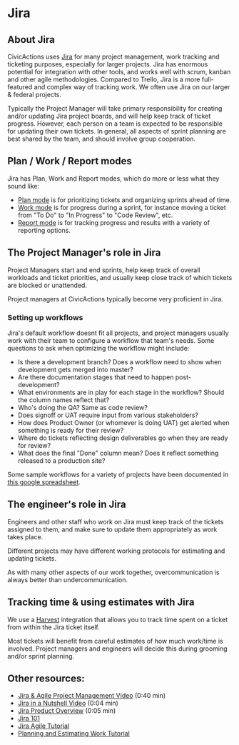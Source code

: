 # Jira

## About Jira

CivicActions uses [Jira](https://www.atlassian.com/software/jira) for many project management, work tracking and ticketing purposes, especially for larger projects. Jira has enormous potential for integration with other tools, and works well with scrum, kanban and other agile methodologies. Compared to Trello, Jira is a more full-featured and complex way of tracking work. We often use Jira on our larger & federal projects. 

Typically the Project Manager will take primary responsibility for creating and/or updating Jira project boards, and will help keep track of ticket progress. However, each person on a team is expected to be responsible for updating their own tickets. In general, all aspects of sprint planning are best shared by the team, and should involve group cooperation.

## Plan / Work / Report modes

Jira has Plan, Work and Report modes, which do more or less what they sound like:

* [Plan mode](https://confluence.atlassian.com/agile063/jira-agile-user-s-guide/using-a-board/using-plan-mode) is for prioritizing tickets and organizing sprints ahead of time.
* [Work mode](https://confluence.atlassian.com/agile065/jira-agile-user-s-guide/using-a-board/using-work-mode) is for progress during a sprint, for instance moving a ticket from "To Do" to "In Progress" to "Code Review", etc.
* [Report mode](https://confluence.atlassian.com/agile065/jira-agile-user-s-guide/using-a-board/using-report-mode) is for tracking progress and results with a variety of reporting options.

## The Project Manager's role in Jira

Project Managers start and end sprints, help keep track of overall workloads and ticket priorities, and usually keep close track of which tickets are blocked or unattended.

Project managers at CivicActions typically become very proficient in Jira.

### Setting up workflows

Jira's default workflow doesnt fit all projects, and project managers usually work with their team to configure a workflow that team's needs. Some questions to ask when optimizing the workflow might include: 

* Is there a development branch?  Does a workflow need to show when development gets merged into master? 
* Are there documentation stages that need to happen post-development?  
* What environments are in play for each stage in the workflow? Should the column names reflect that? 
* Who's doing the QA?  Same as code review? 
* Does signoff or UAT require input from various stakeholders? 
* How does Product Owner (or whomever is doing UAT) get alerted when something is ready for their review?
* Where do tickets reflecting design deliverables go when they are ready for review? 
* What does the final "Done" column mean? Does it reflect something released to a production site? 

Some sample workflows for a variety of projects have been documented in [this google spreadsheet](https://docs.google.com/spreadsheets/d/1Ji0ZkO7GDK1lci1y_zYUqqlwiJe5FBmV9fsCe0T7GQY/edit#gid=0).

## The engineer's role in Jira

Engineers and other staff who work on Jira must keep track of the tickets assigned to them, and make sure to update them appropriately as work takes place.

Different projects may have different working protocols for estimating and updating tickets.

As with many other aspects of our work together, overcommunication is always better than undercommunication.

## Tracking time & using estimates with Jira

We use a [Harvest](harvest.md) integration that allows you to track time spent on a ticket from within the Jira ticket itself.

Most tickets will benefit from careful estimates of how much work/time is involved. Project managers and engineers will decide this during grooming and/or sprint planning.

## Other resources:

* [Jira & Agile Project Management Video](http://youtu.be/NrHpXvDXVrw) (0:40 min)
* [Jira in a Nutshell Video](http://youtu.be/xrCJv0fTyR8) (0:04 min)
* [Jira Product Overview](http://youtu.be/tVCjr0HffVA) (0:05 min)
* [Jira 101](https://confluence.atlassian.com/jira064/jira-101-720412861.html)
* [Jira Agile Tutorial](https://confluence.atlassian.com/agile/jira-agile-user-s-guide/jira-agile-tutorials)
* [Planning and Estimating Work Tutorial](https://confluence.atlassian.com/agile/jira-agile-user-s-guide/jira-agile-tutorials/tutorial-planning-and-estimating-work-for-an-agile-team)

